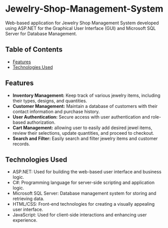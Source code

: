 # Jewelry-Shop-Management-System

Web-based application for Jewelry Shop Management System developed using ASP.NET for the Graphical User Interface (GUI) and Microsoft SQL Server for Database Management.

## Table of Contents

- [Features](#features)
- [Technologies Used](#technologies-used)
  
## Features

- **Inventory Management:** Keep track of various jewelry items, including their types, designs, and quantities.
- **Customer Management:** Maintain a database of customers with their contact information and purchase history.
- **User Authentication:** Secure access with user authentication and role-based authorization.
- **Cart Management:** allowing user to easily add desired jewel items, review their selections, update quantities, and proceed to checkout.
- **Search and Filter:** Easily search and filter jewelry items and customer records.

## Technologies Used

- ASP.NET: Used for building the web-based user interface and business logic.
- C#: Programming language for server-side scripting and application logic.
- Microsoft SQL Server: Database management system for storing and retrieving data.
- HTML/CSS: Front-end technologies for creating a visually appealing user interface.
- JavaScript: Used for client-side interactions and enhancing user experience.

